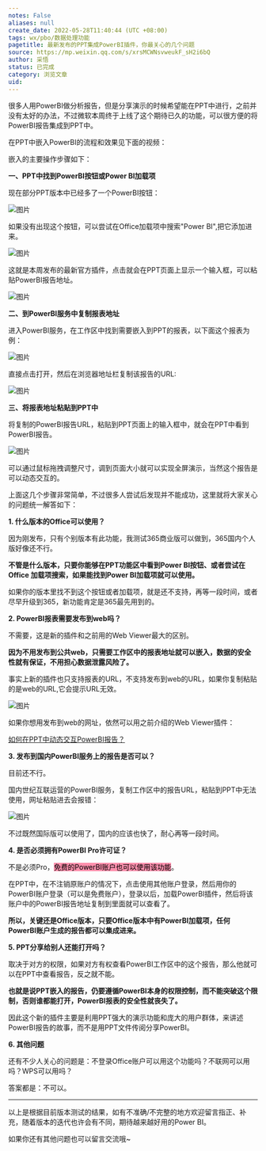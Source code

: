 ```yaml
---
notes: False
aliases: null
create_date: 2022-05-28T11:40:44 (UTC +08:00)
tags: wx/pbo/数据处理功能
pagetitle: 最新发布的PPT集成PowerBI插件，你最关心的几个问题
source: https://mp.weixin.qq.com/s/xrsMCWNsvweukF_sH2i6bQ
author: 采悟
status: 已完成
category: 浏览文章
uid: 
---
```


很多人用PowerBI做分析报告，但是分享演示的时候希望能在PPT中进行，之前并没有太好的办法，不过微软本周终于上线了这个期待已久的功能，可以很方便的将PowerBI报告集成到PPT中。  

在PPT中嵌入PowerBI的流程和效果见下面的视频：  

嵌入的主要操作步骤如下：  

**一、PPT中找到PowerBI按钮或Power BI加载项**

现在部分PPT版本中已经多了一个PowerBI按钮：  

![图片](https://mmbiz.qpic.cn/mmbiz_png/aHEbZtANQJOuk6k36icICm1CrDfGRRhpkdiaGnGbAJ0UWkw1sSNjtgIVBtuXWm16LCuoe1tyJP7EGYsRhbauOcxA/640?wx_fmt=png&wxfrom=5&wx_lazy=1&wx_co=1)

如果没有出现这个按钮，可以尝试在Office加载项中搜索"Power BI",把它添加进来。  

![图片](https://mmbiz.qpic.cn/mmbiz_png/aHEbZtANQJOuk6k36icICm1CrDfGRRhpkibOmbWoxAvQLMOazkMybQeh1LaduCCDQFsdz7VYxLhSPz4ly4I09cWg/640?wx_fmt=png&wxfrom=5&wx_lazy=1&wx_co=1)

这就是本周发布的最新官方插件，点击就会在PPT页面上显示一个输入框，可以粘贴PowerBI报告地址。

![图片](https://mmbiz.qpic.cn/mmbiz_png/aHEbZtANQJOuk6k36icICm1CrDfGRRhpk66TELL2BXZlwTia21XU2AnmicOkeFIyzQg3ODK9eFdgZJbibgYUM2AzDQ/640?wx_fmt=png&wxfrom=5&wx_lazy=1&wx_co=1)

**二、到PowerBI服务中复制报表地址**

进入PowerBI服务，在工作区中找到需要嵌入到PPT的报表，以下面这个报表为例：

![图片](https://mmbiz.qpic.cn/mmbiz_png/aHEbZtANQJOuk6k36icICm1CrDfGRRhpkOibmpaufQeIianjGcHpjPSYwFxuBCOQ9ooH6IU4yzXQ1oicRSEeTCBgRQ/640?wx_fmt=png&wxfrom=5&wx_lazy=1&wx_co=1)

直接点击打开，然后在浏览器地址栏复制该报告的URL:

![图片](https://mmbiz.qpic.cn/mmbiz_png/aHEbZtANQJOuk6k36icICm1CrDfGRRhpk9q21rgAcbAWaVrwo1mSsWDibmHGStICo5twIpuu7yVic7cpLdMjgQZ3A/640?wx_fmt=png&wxfrom=5&wx_lazy=1&wx_co=1)

**三、将报表地址粘贴到PPT中**

将复制的PowerBI报告URL，粘贴到PPT页面上的输入框中，就会在PPT中看到PowerBI报告。

![图片](https://mmbiz.qpic.cn/mmbiz_png/aHEbZtANQJNM9WUJmfDibCPtmRHs6P1AI0hiaGbbth3GxMsjVUtMWCeceubU4BNoc6TicJdtRaj9FlaeZWf29lmNg/640?wx_fmt=png&wxfrom=5&wx_lazy=1&wx_co=1)

可以通过鼠标拖拽调整尺寸，调到页面大小就可以实现全屏演示，当然这个报告是可以动态交互的。

上面这几个步骤非常简单，不过很多人尝试后发现并不能成功，这里就将大家关心的问题统一解答如下：

**1\. 什么版本的Office可以使用？**

因为刚发布，只有个别版本有此功能，我测试365商业版可以做到，365国内个人版好像还不行。

**不管是什么版本，只要你能够在PPT功能区中看到Power BI按钮、或者尝试在 Office 加载项搜索，如果能找到Power BI加载项就可以使用。**

如果你的版本里找不到这个按钮或者加载项，就是还不支持，再等一段时间，或者尽早升级到365，新功能肯定是365最先用到的。

**2\. PowerBI报表需要发布到web吗？**

不需要，这是新的插件和之前用的Web Viewer最大的区别。

**因为不用发布到公共web，只需要工作区中的报表地址就可以嵌入，数据的安全性就有保证，不用担心数据泄露风险了。**

事实上新的插件也只支持报表的URL，不支持发布到web的URL，如果你复制粘贴的是web的URL,它会提示URL无效。

![图片](https://mmbiz.qpic.cn/mmbiz_png/aHEbZtANQJOuk6k36icICm1CrDfGRRhpkkY0BS0ftyhhCic2DUored1SpZQiafiabKYl4dljN7wMZiaXuAlF8TdriaWg/640?wx_fmt=png&wxfrom=5&wx_lazy=1&wx_co=1)

如果你想用发布到web的网址，依然可以用之前介绍的Web Viewer插件：

[如何在PPT中动态交互PowerBI报告？](http://mp.weixin.qq.com/s?__biz=MzA4MzQwMjY4MA==&mid=2484068966&idx=1&sn=4a1d6126f98501f4f830f4a78f947022&chksm=8e0c48b1b97bc1a70c931eab032724a24f2a13ea686cae7bc7a934376a9103e504975c0138c2&scene=21#wechat_redirect)  

**3\. 发布到国内PowerBI服务上的报告是否可以？**

目前还不行。

国内世纪互联运营的PowerBI服务，复制工作区中的报告URL，粘贴到PPT中无法使用，网址粘贴进去会报错：

![图片](https://mmbiz.qpic.cn/mmbiz_png/aHEbZtANQJOuk6k36icICm1CrDfGRRhpkDe1xldeX6xKMOVK6lhpFrZEGxch1VHjtw7a6nTHFGicfXCOfKnzIdFw/640?wx_fmt=png&wxfrom=5&wx_lazy=1&wx_co=1)

不过既然国际版可以使用了，国内的应该也快了，耐心再等一段时间。  

**4\. 是否必须拥有PowerBI Pro许可证？**

不是必须Pro，<mark style="background: #FF5582A6;">免费的PowerBI账户也可以使用该功能</mark>。

在PPT中，在不注销原账户的情况下，点击使用其他账户登录，然后用你的PowerBI账户登录（可以是免费账户），登录以后，加载PowerBI插件，然后将该账户中的PowerBI报告地址复制到里面就可以查看了。

**所以，关键还是Office版本，只要Office版本中有PowerBI加载项，任何PowerBI账户生成的报告都可以集成进来。**

**5\. PPT分享给别人还能打开吗？**

取决于对方的权限，如果对方有权查看PowerBI工作区中的这个报告，那么他就可以在PPT中查看报告，反之就不能。  

**也就是说PPT嵌入的报告，仍要遵循PowerBI本身的权限控制，而不能突破这个限制，否则谁都能打开，PowerBI报表的安全性就丧失了。**

因此这个新的插件主要是利用PPT强大的演示功能和庞大的用户群体，来讲述PowerBI报告的故事，而不是用PPT文件传阅分享PowerBI。

**6\. 其他问题**

还有不少人关心的问题是：不登录Office账户可以用这个功能吗？不联网可以用吗？WPS可以用吗？

答案都是：不可以。

___

以上是根据目前版本测试的结果，如有不准确/不完整的地方欢迎留言指正、补充，随着版本的迭代也许会有不同，期待越来越好用的Power BI。

如果你还有其他问题也可以留言交流哦~
